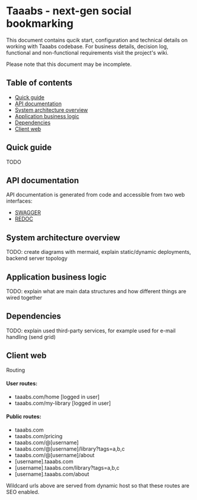 # Taaabs - next-gen social bookmarking

This document contains qucik start, configuration and technical details on working with Taaabs codebase. For business details, decision log, functional and non-functional requirements visit the project's wiki.

Please note that this document may be incomplete.

## Table of contents

- [Quick guide](#quick-guide)
- [API documentation](#api-documentation)
- [System architecture overview](#system-architecture-overview)
- [Application business logic](#application-business-logic)
- [Dependencies](#dependencies)
- [Client web](#client-web)

## Quick guide

TODO

## API documentation

API documentation is generated from code and accessible from two web interfaces:

- [SWAGGER](http://localhost:4000/swagger)
- [REDOC](http://localhost:4000/redoc)

## System architecture overview

TODO: create diagrams with mermaid, explain static/dynamic deployments, backend server topology

## Application business logic

TODO: explain what are main data structures and how different things are wired together

## Dependencies

TODO: explain used third-party services, for example used for e-mail handling (send grid)

## Client web

Routing

#### User routes:

- taaabs.com/home [logged in user]
- taaabs.com/my-library [logged in user]

#### Public routes:

- taaabs.com
- taaabs.com/pricing
- taaabs.com/@[username]
- taaabs.com/@[username]/library?tags=a,b,c
- taaabs.com/@[username]/about
- [username].taaabs.com
- [username].taaabs.com/library?tags=a,b,c
- [username].taaabs.com/about

Wildcard urls above are served from dynamic host so that these routes are SEO enabled.
